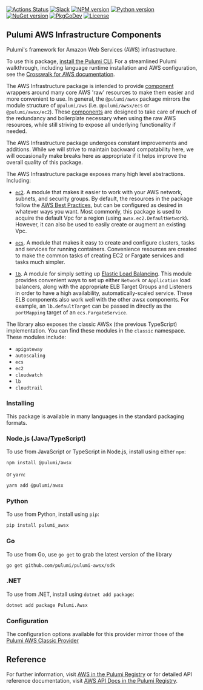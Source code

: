 [![Actions Status](https://github.com/pulumi/pulumi-awsx/workflows/master/badge.svg)](https://github.com/pulumi/pulumi-awsx/actions)
[![Slack](http://www.pulumi.com/images/docs/badges/slack.svg)](https://slack.pulumi.com)
[![NPM version](https://badge.fury.io/js/%40pulumi%2Fawsx.svg)](https://www.npmjs.com/package/@pulumi/awsx)
[![Python version](https://badge.fury.io/py/pulumi-awsx.svg)](https://pypi.org/project/pulumi-awsx)
[![NuGet version](https://badge.fury.io/nu/pulumi.awsx.svg)](https://badge.fury.io/nu/pulumi.awsx)
[![PkgGoDev](https://pkg.go.dev/badge/github.com/pulumi/pulumi-awsx/sdk/go)](https://pkg.go.dev/github.com/pulumi/pulumi-awsx/sdk/go)
[![License](https://img.shields.io/npm/l/%40pulumi%2Fawsx.svg)](https://github.com/pulumi/pulumi-awsx/blob/master/LICENSE)

## Pulumi AWS Infrastructure Components

Pulumi's framework for Amazon Web Services (AWS) infrastructure.

To use this package, [install the Pulumi CLI](https://www.pulumi.com/docs/get-started/install/). For a streamlined Pulumi walkthrough, including language runtime installation and AWS configuration, see the [Crosswalk for AWS documentation](https://www.pulumi.com/docs/guides/crosswalk/aws/).

The AWS Infrastructure package is intended to provide [component](https://www.pulumi.com/docs/intro/concepts/resources/components/) wrappers around many core AWS 'raw' resources to make them easier and more convenient to use.  In general, the `@pulumi/awsx` package mirrors the module structure of `@pulumi/aws` (i.e. `@pulumi/awsx/ecs` or `@pulumi/awsx/ec2`).  These [components](https://www.pulumi.com/docs/intro/concepts/resources/components/) are designed to take care of much of the redundancy and boilerplate necessary when using the raw AWS resources, while still striving to expose all underlying functionality if needed.

The AWS Infrastructure package undergoes constant improvements and additions.  While we will strive to maintain backward compatability here, we will occasionally make breaks here as appropriate if it helps improve the overall quality of this package.

The AWS Infrastructure package exposes many high level abstractions.  Including:

* [`ec2`](https://github.com/pulumi/pulumi-awsx/blob/master/awsx/ec2).  A module that makes it easier to work with your AWS network, subnets, and security groups.  By default, the resources in the package follow the [AWS Best Practices](
  https://aws.amazon.com/answers/networking/aws-single-vpc-design/), but can be configured as desired in whatever ways you want.  Most commonly, this package is used to acquire the default Vpc for a region (using `awsx.ec2.DefaultNetwork`).  However, it can also be used to easily create or augment an existing Vpc.

* [`ecs`](https://github.com/pulumi/pulumi-awsx/blob/master/awsx/ecs).  A module that makes it easy to create and configure clusters, tasks and services for running containers. Convenience resources are created to make the common tasks of creating EC2 or Fargate services and tasks much simpler.

* [`lb`](https://github.com/pulumi/pulumi-awsx/tree/master/awsx/lb).  A module for simply setting up [Elastic Load Balancing](https://aws.amazon.com/elasticloadbalancing/). This module provides convenient ways to set up either `Network` or `Application` load balancers, along with the appropriate ELB Target Groups and Listeners in order to have a high availability, automatically-scaled service.  These ELB components also work well with the other awsx components.  For example, an `lb.defaultTarget` can be passed in directly as the `portMapping` target of an `ecs.FargateService`.

The library also exposes the classic AWSx (the previous TypeScript) implementation. You can find these modules in the `classic` namespace. These modules include:

* `apigateway`
* `autoscaling`
* `ecs`
* `ec2`
* `cloudwatch`
* `lb`
* `cloudtrail`

### Installing

This package is available in many languages in the standard packaging formats.

### Node.js (Java/TypeScript)

To use from JavaScript or TypeScript in Node.js, install using either `npm`:

```bash
npm install @pulumi/awsx
```

or `yarn`:

```bash
yarn add @pulumi/awsx
```

### Python

To use from Python, install using `pip`:

```bash
pip install pulumi_awsx
```

### Go

To use from Go, use `go get` to grab the latest version of the library

```bash
go get github.com/pulumi/pulumi-awsx/sdk
```

### .NET

To use from .NET, install using `dotnet add package`:

```bash
dotnet add package Pulumi.Awsx
```

### Configuration

The configuration options available for this provider mirror those of the [Pulumi AWS Classic Provider](https://github.com/pulumi/pulumi-aws#configuration)

## Reference

For further information, visit [AWS in the Pulumi Registry](https://www.pulumi.com/registry/packages/awsx/)
or for detailed API reference documentation, visit [AWS API Docs in the Pulumi Registry](https://www.pulumi.com/registry/packages/awsx/api-docs/).
